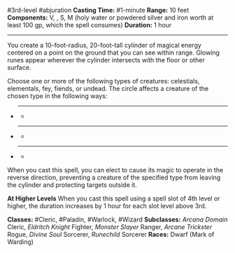 #3rd-level #abjuration
**Casting Time:** #1-minute
**Range:** 10 feet
**Components:** V, , S, M (holy water or powdered silver and iron worth at least 100 gp, which the spell consumes)
**Duration:** 1 hour

---

You create a 10-foot-radius, 20-foot-tall cylinder of magical energy centered on a point on the ground that you can see within range. Glowing runes appear wherever the cylinder intersects with the floor or other surface.

Choose one or more of the following types of creatures: celestials, elementals, fey, fiends, or undead. The circle affects a creature of the chosen type in the following ways:

- ****
	- 
- ****
	- 
- ****
	- 

When you cast this spell, you can elect to cause its magic to operate in the reverse direction, preventing a creature of the specified type from leaving the cylinder and protecting targets outside it.

**At Higher Levels**
When you cast this spell using a spell slot of 4th level or higher, the duration increases by 1 hour for each slot level above 3rd.

**Classes:** #Cleric, #Paladin, #Warlock, #Wizard
**Subclasses:** *Arcana Domain* Cleric, *Eldritch Knight* Fighter, *Monster Slayer* Ranger, *Arcane Trickster* Rogue, *Divine Soul* Sorcerer, *Runechild* Sorcerer
**Races:** Dwarf (Mark of Warding)
